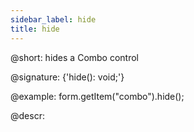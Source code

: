 ```yaml
---
sidebar_label: hide
title: hide
---          
```


@short: hides a Combo control

@signature: {'hide(): void;'}

@example:
form.getItem("combo").hide(); 

@descr:
